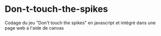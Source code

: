 # Don-t-touch-the-spikes
Codage du jeu "Don't touch the spikes" en javascript et intégré dans une page web a l'aide de canvas
